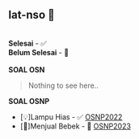 ## lat-nso 🎉
\
**Selesai** - ✅\
**Belum Selesai** - 🚧\
\
**SOAL OSN**
> Nothing to see here..

**SOAL OSNP**
* [💡]Lampu Hias - ✅ [OSNP2022](https://tlx.toki.id/problems/osnp-2022/B1)
* [🦆]Menjual Bebek - 🚧 [OSNP2023](https://tlx.toki.id/problems/osnp-2023/B1)
